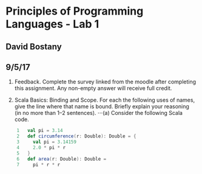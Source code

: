 # Principles of Programming Languages - Lab 1
## David Bostany
## 9/5/17

1. Feedback. Complete the survey linked from the moodle after completing this assignment.
Any non-empty answer will receive full credit.

2. Scala Basics: Binding and Scope. For each the following uses of names, give the line where
that name is bound. Briefly explain your reasoning (in no more than 1–2 sentences).
⋅⋅⋅(a) Consider the following Scala code.
```Scala
    1   val pi = 3.14
    2   def circumference(r: Double): Double = {
    3     val pi = 3.14159
    4     2.0 * pi * r
    5   }
    6   def area(r: Double): Double =
    7     pi * r * r
```

